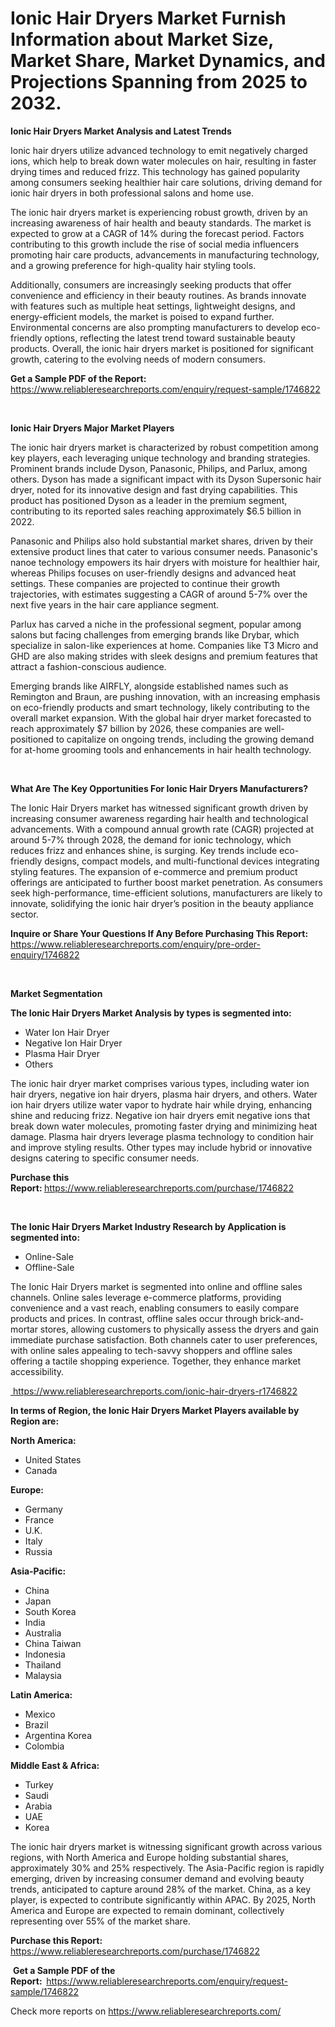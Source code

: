 <p><h1>Ionic Hair Dryers Market Furnish Information about Market Size, Market Share, Market Dynamics, and Projections Spanning from 2025 to 2032.</h1></p><p><strong>Ionic Hair Dryers Market Analysis and Latest Trends</strong></p>
<p><p>Ionic hair dryers utilize advanced technology to emit negatively charged ions, which help to break down water molecules on hair, resulting in faster drying times and reduced frizz. This technology has gained popularity among consumers seeking healthier hair care solutions, driving demand for ionic hair dryers in both professional salons and home use.</p><p>The ionic hair dryers market is experiencing robust growth, driven by an increasing awareness of hair health and beauty standards. The market is expected to grow at a CAGR of 14% during the forecast period. Factors contributing to this growth include the rise of social media influencers promoting hair care products, advancements in manufacturing technology, and a growing preference for high-quality hair styling tools.</p><p>Additionally, consumers are increasingly seeking products that offer convenience and efficiency in their beauty routines. As brands innovate with features such as multiple heat settings, lightweight designs, and energy-efficient models, the market is poised to expand further. Environmental concerns are also prompting manufacturers to develop eco-friendly options, reflecting the latest trend toward sustainable beauty products. Overall, the ionic hair dryers market is positioned for significant growth, catering to the evolving needs of modern consumers.</p></p>
<p><strong>Get a Sample PDF of the Report:&nbsp;</strong> <a href="https://www.reliableresearchreports.com/enquiry/request-sample/1746822?utm_campaign=2252&utm_medium=2&utm_source=Github&utm_content=ia&utm_term=06022025&utm_id=ionic-hair-dryers">https://www.reliableresearchreports.com/enquiry/request-sample/1746822</a></p>
<p>&nbsp;</p>
<p><strong>Ionic Hair Dryers Major Market Players</strong></p>
<p><p>The ionic hair dryers market is characterized by robust competition among key players, each leveraging unique technology and branding strategies. Prominent brands include Dyson, Panasonic, Philips, and Parlux, among others. Dyson has made a significant impact with its Dyson Supersonic hair dryer, noted for its innovative design and fast drying capabilities. This product has positioned Dyson as a leader in the premium segment, contributing to its reported sales reaching approximately $6.5 billion in 2022.</p><p>Panasonic and Philips also hold substantial market shares, driven by their extensive product lines that cater to various consumer needs. Panasonic's nanoe technology empowers its hair dryers with moisture for healthier hair, whereas Philips focuses on user-friendly designs and advanced heat settings. These companies are projected to continue their growth trajectories, with estimates suggesting a CAGR of around 5-7% over the next five years in the hair care appliance segment.</p><p>Parlux has carved a niche in the professional segment, popular among salons but facing challenges from emerging brands like Drybar, which specialize in salon-like experiences at home. Companies like T3 Micro and GHD are also making strides with sleek designs and premium features that attract a fashion-conscious audience.</p><p>Emerging brands like AIRFLY, alongside established names such as Remington and Braun, are pushing innovation, with an increasing emphasis on eco-friendly products and smart technology, likely contributing to the overall market expansion. With the global hair dryer market forecasted to reach approximately $7 billion by 2026, these companies are well-positioned to capitalize on ongoing trends, including the growing demand for at-home grooming tools and enhancements in hair health technology.</p></p>
<p>&nbsp;</p>
<p><strong>What Are The Key Opportunities For Ionic Hair Dryers Manufacturers?</strong></p>
<p><p>The Ionic Hair Dryers market has witnessed significant growth driven by increasing consumer awareness regarding hair health and technological advancements. With a compound annual growth rate (CAGR) projected at around 5-7% through 2028, the demand for ionic technology, which reduces frizz and enhances shine, is surging. Key trends include eco-friendly designs, compact models, and multi-functional devices integrating styling features. The expansion of e-commerce and premium product offerings are anticipated to further boost market penetration. As consumers seek high-performance, time-efficient solutions, manufacturers are likely to innovate, solidifying the ionic hair dryer’s position in the beauty appliance sector.</p></p>
<p><strong>Inquire or Share Your Questions If Any Before Purchasing This Report:</strong> <a href="https://www.reliableresearchreports.com/enquiry/pre-order-enquiry/1746822?utm_campaign=2252&utm_medium=2&utm_source=Github&utm_content=ia&utm_term=06022025&utm_id=ionic-hair-dryers">https://www.reliableresearchreports.com/enquiry/pre-order-enquiry/1746822</a></p>
<p>&nbsp;</p>
<p><strong>Market Segmentation</strong></p>
<p><strong>The Ionic Hair Dryers Market Analysis by types is segmented into:</strong></p>
<p><ul><li>Water Ion Hair Dryer</li><li>Negative Ion Hair Dryer</li><li>Plasma Hair Dryer</li><li>Others</li></ul></p>
<p><p>The ionic hair dryer market comprises various types, including water ion hair dryers, negative ion hair dryers, plasma hair dryers, and others. Water ion hair dryers utilize water vapor to hydrate hair while drying, enhancing shine and reducing frizz. Negative ion hair dryers emit negative ions that break down water molecules, promoting faster drying and minimizing heat damage. Plasma hair dryers leverage plasma technology to condition hair and improve styling results. Other types may include hybrid or innovative designs catering to specific consumer needs.</p></p>
<p><strong>Purchase this Report:&nbsp;</strong><a href="https://www.reliableresearchreports.com/purchase/1746822?utm_campaign=2252&utm_medium=2&utm_source=Github&utm_content=ia&utm_term=06022025&utm_id=ionic-hair-dryers">https://www.reliableresearchreports.com/purchase/1746822</a></p>
<p>&nbsp;</p>
<p><strong>The Ionic Hair Dryers Market Industry Research by Application is segmented into:</strong></p>
<p><ul><li>Online-Sale</li><li>Offline-Sale</li></ul></p>
<p><p>The Ionic Hair Dryers market is segmented into online and offline sales channels. Online sales leverage e-commerce platforms, providing convenience and a vast reach, enabling consumers to easily compare products and prices. In contrast, offline sales occur through brick-and-mortar stores, allowing customers to physically assess the dryers and gain immediate purchase satisfaction. Both channels cater to user preferences, with online sales appealing to tech-savvy shoppers and offline sales offering a tactile shopping experience. Together, they enhance market accessibility.</p></p>
<p><a href="https://www.reliableresearchreports.com/ionic-hair-dryers-r1746822?utm_campaign=2252&utm_medium=2&utm_source=Github&utm_content=ia&utm_term=06022025&utm_id=ionic-hair-dryers">&nbsp;https://www.reliableresearchreports.com/ionic-hair-dryers-r1746822</a></p>
<p><strong>In terms of Region, the Ionic Hair Dryers Market Players available by Region are:</strong></p>
<p>
    <p> <strong> North America: </strong>
        <ul>
            <li>United States</li>
            <li>Canada</li>
        </ul>
        </p> 
    <p> <strong> Europe: </strong>
        <ul>
            <li>Germany</li>
            <li>France</li>
            <li>U.K.</li>
            <li>Italy</li>
            <li>Russia</li>
        </ul>
        </p> 
    <p> <strong> Asia-Pacific: </strong>
        <ul>
            <li>China</li>
            <li>Japan</li>
            <li>South Korea</li>
            <li>India</li>
            <li>Australia</li>
            <li>China Taiwan</li>
            <li>Indonesia</li>
            <li>Thailand</li>
            <li>Malaysia</li>
        </ul>
        </p> 
    <p> <strong> Latin America: </strong>
        <ul>
            <li>Mexico</li>
            <li>Brazil</li>
            <li>Argentina Korea</li>
            <li>Colombia</li>
        </ul>
        </p> 
    <p> <strong> Middle East & Africa: </strong>
        <ul>
            <li>Turkey</li>
            <li>Saudi</li>
            <li>Arabia</li>
            <li>UAE</li>
            <li>Korea</li>
        </ul>
    </p>
    </p>
<p><p>The ionic hair dryers market is witnessing significant growth across various regions, with North America and Europe holding substantial shares, approximately 30% and 25% respectively. The Asia-Pacific region is rapidly emerging, driven by increasing consumer demand and evolving beauty trends, anticipated to capture around 28% of the market. China, as a key player, is expected to contribute significantly within APAC. By 2025, North America and Europe are expected to remain dominant, collectively representing over 55% of the market share.</p></p>
<p><strong>Purchase this Report: </strong><a href="https://www.reliableresearchreports.com/purchase/1746822?utm_campaign=2252&utm_medium=2&utm_source=Github&utm_content=ia&utm_term=06022025&utm_id=ionic-hair-dryers">https://www.reliableresearchreports.com/purchase/1746822</a></p>
<p>&nbsp;<strong>Get a Sample PDF of the Report:&nbsp;&nbsp;</strong><a href="https://www.reliableresearchreports.com/enquiry/request-sample/1746822?utm_campaign=2252&utm_medium=2&utm_source=Github&utm_content=ia&utm_term=06022025&utm_id=ionic-hair-dryers">https://www.reliableresearchreports.com/enquiry/request-sample/1746822</a></p>
<p><strong></strong></p>
<p>Check more reports on <a href="https://www.reliableresearchreports.com/?utm_campaign=2252&utm_medium=2&utm_source=Github&utm_content=ia&utm_term=06022025&utm_id=ionic-hair-dryers">https://www.reliableresearchreports.com/</a></p>
